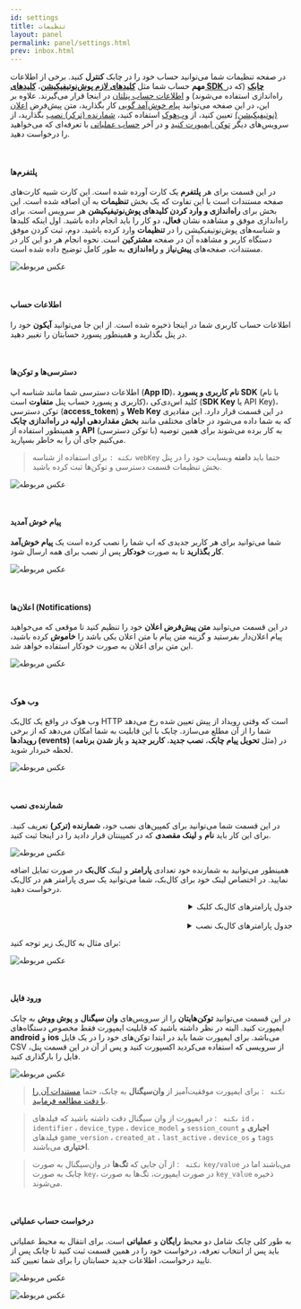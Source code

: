 ```yaml
---
id: settings
title: تنظیمات
layout: panel
permalink: panel/settings.html
prev: inbox.html
---
```


در صفحه تنظیمات شما می‌توانید حساب خود را در چابک **کنترل** کنید. برخی از اطلاعات **مهم** حساب شما مثل **[کلیدهای لازم پوش‌نوتیفیکیشن](/panel/settings.html#پلتفرمها)**، **[کلیدهای SDK چابک](/panel/settings.html#دسترسیها-و-توکنها)** (که در راه‌اندازی استفاده می‌شوند) و [اطلاعات حساب پنلتان](/panel/settings.html#اطلاعات-حساب) در اینجا قرار می‌گیرند. علاوه بر این، در این صفحه می‌توانید [پیام‌ خوش‌آمد گویی](/panel/settings.html#پیام-خوش-آمدید) کار بگذارید،‌ متن پیش‌فرض [اعلان (نوتیفیکیشن)](/panel/settings.html#اعلانها-notifications) تعیین کنید، از [وب‌هوک](/panel/settings.html#وب-هوک) استفاده کنید،‌ [شمارنده (ترکر) نصب](/panel/settings.html#شمارندهی-نصب) بگذارید،‌ از سرویس‌های دیگر [توکن ایمپورت کنید](/panel/settings.html#ورود-فایل) و در آخر [حساب عملیاتی](/panel/settings.html#درخواست-حساب-عملیاتی) با تعرفه‌ای که می‌خواهید را درخواست دهید.

<Br>

#### پلتفرم‌ها

در این قسمت برای هر **پلتفرم** یک کارت آورده شده است. این کارت شبیه کارت‌های صفحه مستندات است با این تفاوت که یک بخش **تنظیمات** به آن اضافه شده است. این بخش برای **راه‌اندازی و وارد کردن کلیدهای پوش‌نوتیفیکیشن** هر سرویس است. برای راه‌اندازی موفق و مشاهده نشان **فعال**، دو کار را باید انجام داده باشید. اول اینکه کلیدها و شناسه‌های پوش‌نوتیفیکیشن را در **تنظیمات** وارد کرده باشید. دوم،‌ ثبت کردن موفق دستگاه کاربر و مشاهده آن در صفحه **مشترکین** است. نحوه انجام هر دو این کار در مستندات، صفحه‌های **پیش‌نیاز** و **راه‌اندازی** به طور کامل توضیح داده شده است.

![عکس مربوطه](http://uupload.ir/files/rzk6_platforms.png)

<Br>

#### اطلاعات حساب

اطلاعات حساب کاربری شما در اینجا ذخیره شده است. از این جا می‌توانید **آیکون** خود را در پنل بگذارید و همینطور پسورد حسابتان را تغییر دهید.

<Br>

#### دسترسی‌ها و توکن‌ها

اطلاعات دسترسی شما مانند شناسه اپ (**App ID**)، **نام‌ کاربری و پسورد SDK** (با نام کاربری و پسورد حساب پنل **متفاوت** است)،‌ کلید اس‌دی‌کی (**SDK Key** یا API Key)، توکن دسترسی (**access_token**) و **Web Key** در این قسمت قرار دارد. این مقادیری که به شما داده می‌شود در جاهای مختلفی مانند **بخش مقداردهی اولیه در راه‌اندازی چابک** و همینطور استفاده از **API** (با توکن دسترسی) به کار برده می‌شوند برای همین توصیه می‌کنیم جای ‌آن را به خاطر بسپارید.

> `نکته :` برای استفاده از شناسه `webKey` حتما باید **دامنه** وبسایت خود را در پنل بخش تنظیمات قسمت دسترسی‌ و توکن‌ها ثبت کرده‌ باشید.

![عکس مربوطه](http://uupload.ir/files/atct_access-token.png)

<Br>

#### پیام خوش آمدید

شما می‌توانید برای هر کاربر جدیدی که اپ شما را نصب کرده است یک **پیام خوش‌آمد کار بگذارید** تا به صورت **خودکار** پس از نصب برای همه ارسال شود.

![عکس مربوطه](http://uupload.ir/files/y4aq_welcome-message.png)

<Br>

#### اعلان‌ها (Notifications)

در این قسمت می‌توانید **متن پیش‌فرض اعلان** خود را تنظیم کنید تا موقعی که می‌خواهید پیام اعلان‌دار بفرستید و گزینه متن پیام با متن اعلان یکی باشد را **خاموش** کرده‌ باشید، این متن برای اعلان به صورت خودکار استفاده خواهد شد.

![عکس مربوطه](http://uupload.ir/files/jxd3_default-notification.png)

<Br>

#### وب هوک

وب هوک در واقع یک کال‌بک HTTP است که وقتی رویداد از پیش تعیین شده رخ می‌دهد شما را از آن مطلع می‌سازد. چابک با این قابلیت به شما امکان می‌دهد که از برخی **رویدادها (events)** (مثل **تحویل پیام چابک**، **نصب جدید**، **کاربر جدید** و **باز شدن برنامه**) در لحظه خبردار شوید.

![عکس مربوطه](http://uupload.ir/files/ysw6_webhook.png)

<Br>

#### شمارنده‌ی نصب

در این قسمت شما می‌توانید برای کمپین‌های نصب خود، **شمارنده (ترکر)** تعریف کنید. برای این کار باید **نام** و **لینک مقصدی** که در کمپینتان قرار دادید را در اینجا ثبت کنید. 

![عکس مربوطه](http://uupload.ir/files/atk_installation-tracker.png)

همینطور می‌توانید به شمارنده خود تعدادی **پارامتر** و لینک **کال‌بک** در صورت تمایل اضافه نمایید. در اختصاص لینک خود برای کال‌بک، شما ‌می‌توانید یک سری پارامتر هم در کال‌بک درخواست دهید.

<details style="text-align: right"><summary>جدول پارامترهای کال‌بک کلیک</summary>
<p>
<table>
<thead>
<tr>
<th style="text-align: center">پارامترها</th>
<th style="text-align: right">توضیح</th>
</tr>
</thead>
<tbody><tr>
<td align="center">id</td>
<td align="right">(شناسه شمارنده (ترکر</td>
</tr>
<tr>
<td align="center">name</td>
<td align="right">(نام شمارنده (ترکر</td>
</tr>
<tr>
<td align="center">eventType</td>
<td align="right">(...نوع رویداد (کلیک، نصب و</td>
</tr>
<tr>
<td align="center">osName </td>
<td align="right">سیستم‌عامل</td>
</tr>
<tr>
<td align="center">osVersion</td>
<td align="right">نسخه سیستم‌عامل</td>
</tr>
<tr>
<td align="center">deviceModel</td>
<td align="right">مدل دستگاه</td>
</tr>
<tr>
<td align="center">deviceManufacturer</td>
<td align="right">برند دستگاه</td>
</tr>
<tr>
<td align="center">ip</td>
<td align="right">آی‌پی مقصد</td>
</tr>
<tr>
<td align="center">clickAt</td>
<td align="right">زمان کلیک</td>
</tr>
</tbody></table>
</p>
</details>

<Br>

<details style="text-align: right"><summary>جدول  پارامترهای کال‌بک نصب</summary>
<p>
<table>
<thead>
<tr>
<th style="text-align: center">پارامترها</th>
<th style="text-align: right">توضیح</th>
</tr>
</thead>
<tbody><tr>
<td align="center">id</td>
<td align="right">(شناسه شمارنده (ترکر</td>
</tr>
<tr>
<td align="center">name</td>
<td align="right">(نام شمارنده (ترکر</td>
</tr>
<tr>
<td align="center">eventType</td>
<td align="right">(...نوع رویداد (کلیک، نصب و</td>
</tr>
<tr>
<td align="center">osName </td>
<td align="right">سیستم‌عامل</td>
</tr>
<tr>
<td align="center">osVersion</td>
<td align="right">نسخه سیستم‌عامل</td>
</tr>
<tr>
<td align="center">deviceModel</td>
<td align="right">مدل دستگاه</td>
</tr>
<tr>
<td align="center">deviceManufacturer</td>
<td align="right">برند دستگاه</td>
</tr>
<tr>
<td align="center">ip</td>
<td align="right">آی‌پی مقصد</td>
</tr>
<tr>
<td align="center">clickAt</td>
<td align="right">زمان کلیک</td>
</tr>
<tr>
<td align="center">appId</td>
<td align="right">شناسه اپ</td>
</tr>
<tr>
<td align="center">appVersion</td>
<td align="right">نسخه اپ</td>
</tr>
<tr>
<td align="center">installationId</td>
<td align="right">شناسه نصب یا دستگاه</td>
</tr>
<tr>
<td align="center">installSource</td>
<td align="right">منبع نصب</td>
</tr>
<tr>
<td align="center">installAt</td>
<td align="right">زمان نصب</td>
</tr>
<tr>
<td align="center">connection</td>
<td align="right">نوع اتصال</td>
</tr>
</tbody></table><p>
</details>


برای مثال به کال‌بک زیر توجه کنید:

![عکس مربوطه](http://uupload.ir/files/guk_callback.png)

<Br>

#### ورود فایل

در این قسمت می‌توانید **توکن‌هایتان** را از سرویس‌های **وان سیگنال** و **پوش ووش** به چابک ایمپورت کنید. البته در نظر داشته باشید که قابلیت ایمپورت فقط مخصوص دستگاه‌های **android** و **ios** می‌باشد. برای ایمپورت شما باید در ابتدا توکن‌های خود را در یک فایل CSV از سرویسی که استفاده می‌کردید اکسپورت کنید و پس از آن در این قسمت پنل، فایل را بارگذاری کنید.

![عکس مربوطه](http://uupload.ir/files/8vi1_import.png)

> `نکته ` : برای ایمپورت موفقیت‌آمیز از **وان‌سیگنال** به چابک، حتما [ مستندات آن را با دقت مطالعه فرمایید](https://documentation.onesignal.com/reference#csv-export).

> `نکته ` : در ایمپورت از وان سیگنال دقت داشته باشید که فیلد‌های `id` ، `identifier` ، `device_type` ، `device_model` و `session_count` **اجباری** و  فیلد‌های `game_version` ، `created_at` ، `last_active` ، `device_os` و `tags`  **اختیاری** می‌باشند.

> `نکته ` : از آن جایی که **تگ‌ها** در وان‌سیگنال به صورت `key/value` می‌باشند اما در چابک به صورت `key`، در صورت ایمپورت، تگ‌ها به صورت `key_value` ذخیره می‌شوند.

<Br>

#### درخواست حساب عملیاتی

به طور کلی چابک شامل دو محیط **رایگان** و **عملیاتی** است. برای انتقال به محیط عملیاتی باید پس از انتخاب تعرفه، درخواست خود را در همین قسمت ثبت کنید تا چابک پس از تایید درخواست، اطلاعات جدید حسابتان را برای شما تعیین کند.

![عکس مربوطه](http://uupload.ir/files/maxq_production-request.png)

![عکس مربوطه](http://uupload.ir/files/j4gq_production-request2.png)
